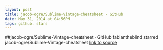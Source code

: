 ```yaml
---
layout: post
title: jacob-ogre/Sublime-Vintage-cheatsheet · GitHub
date: May 31, 2014 at 04:56PM
tags: github, stars
---
```

##jacob-ogre/Sublime-Vintage-cheatsheet · GitHub
fabiantheblind starred jacob-ogre/Sublime-Vintage-cheatsheet
[link to source](http://ift.tt/1oUNT33) 

